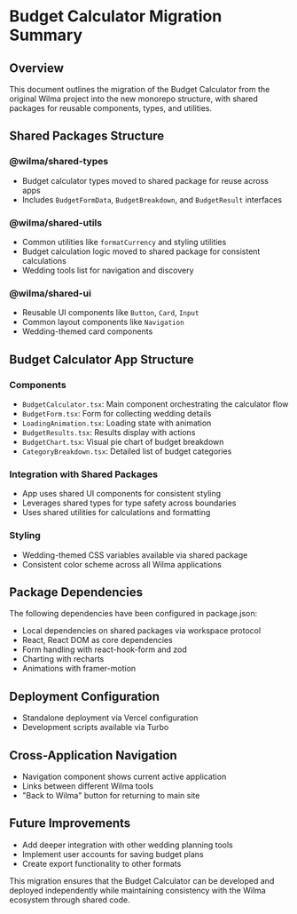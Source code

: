 # Budget Calculator Migration Summary

## Overview
This document outlines the migration of the Budget Calculator from the original Wilma project into the new monorepo structure, with shared packages for reusable components, types, and utilities.

## Shared Packages Structure

### @wilma/shared-types
- Budget calculator types moved to shared package for reuse across apps
- Includes `BudgetFormData`, `BudgetBreakdown`, and `BudgetResult` interfaces

### @wilma/shared-utils
- Common utilities like `formatCurrency` and styling utilities 
- Budget calculation logic moved to shared package for consistent calculations
- Wedding tools list for navigation and discovery

### @wilma/shared-ui
- Reusable UI components like `Button`, `Card`, `Input`
- Common layout components like `Navigation`
- Wedding-themed card components

## Budget Calculator App Structure

### Components
- `BudgetCalculator.tsx`: Main component orchestrating the calculator flow
- `BudgetForm.tsx`: Form for collecting wedding details
- `LoadingAnimation.tsx`: Loading state with animation
- `BudgetResults.tsx`: Results display with actions
- `BudgetChart.tsx`: Visual pie chart of budget breakdown
- `CategoryBreakdown.tsx`: Detailed list of budget categories

### Integration with Shared Packages
- App uses shared UI components for consistent styling
- Leverages shared types for type safety across boundaries
- Uses shared utilities for calculations and formatting

### Styling
- Wedding-themed CSS variables available via shared package
- Consistent color scheme across all Wilma applications

## Package Dependencies
The following dependencies have been configured in package.json:
- Local dependencies on shared packages via workspace protocol
- React, React DOM as core dependencies
- Form handling with react-hook-form and zod
- Charting with recharts
- Animations with framer-motion

## Deployment Configuration
- Standalone deployment via Vercel configuration
- Development scripts available via Turbo

## Cross-Application Navigation
- Navigation component shows current active application
- Links between different Wilma tools
- "Back to Wilma" button for returning to main site

## Future Improvements
- Add deeper integration with other wedding planning tools
- Implement user accounts for saving budget plans
- Create export functionality to other formats

This migration ensures that the Budget Calculator can be developed and deployed independently while maintaining consistency with the Wilma ecosystem through shared code.
